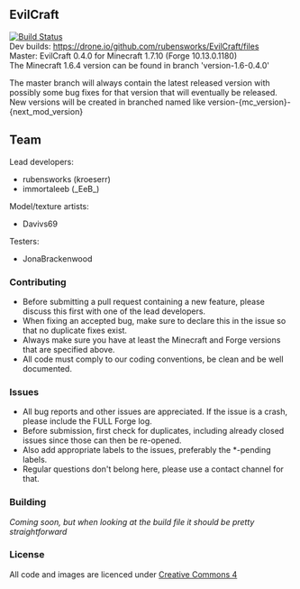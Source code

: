 ## EvilCraft
[![Build Status](https://drone.io/github.com/rubensworks/EvilCraft/status.png)](https://drone.io/github.com/rubensworks/EvilCraft/latest)  
Dev builds: https://drone.io/github.com/rubensworks/EvilCraft/files  
Master: EvilCraft 0.4.0 for Minecraft 1.7.10 (Forge 10.13.0.1180)  
The Minecraft 1.6.4 version can be found in branch 'version-1.6-0.4.0'  

The master branch will always contain the latest released version with possibly some bug fixes for that version that will eventually be released.
New versions will be created in branched named like version-{mc_version}-{next_mod_version}

## Team
Lead developers:
 * rubensworks (kroeserr)
 * immortaleeb (\_EeB\_)

Model/texture artists:
 * Davivs69

Testers:
 * JonaBrackenwood

### Contributing
* Before submitting a pull request containing a new feature, please discuss this first with one of the lead developers.
* When fixing an accepted bug, make sure to declare this in the issue so that no duplicate fixes exist.
* Always make sure you have at least the Minecraft and Forge versions that are specified above.
* All code must comply to our coding conventions, be clean and be well documented.

### Issues
* All bug reports and other issues are appreciated. If the issue is a crash, please include the FULL Forge log.
* Before submission, first check for duplicates, including already closed issues since those can then be re-opened.
* Also add appropriate labels to the issues, preferably the *-pending labels.
* Regular questions don't belong here, please use a contact channel for that.

### Building
_Coming soon, but when looking at the build file it should be pretty straightforward_

### License
All code and images are licenced under [Creative Commons 4](http://creativecommons.org/licenses/by/4.0/)

